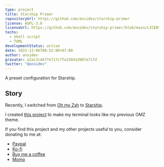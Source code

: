 ```yaml
---
type: project
title: Starship Primer
repositoryUrl: https://github.com/ansidev/starship-primer
license: AGPL-3.0
licenseUrl: https://github.com/ansidev/starship-primer/blob/main/LICENSE
techs:
  - Shell script
  - TOML
developmentStatus: active
date: 2022-12-06T08:52:00+07:00
author: ansidev
gravatar: a2ac3c4477e717c7fa15041d907e71fd
twitter: "@ansidev"
---
```


A preset configuration for Starship.

<!-- more -->

## Story

Recently, I switched from [Oh my Zsh](https://ohmyz.sh/) to [Starship](https://starship.rs/).

I created [this project](https://github.com/ansidev/starship-primer) to make my terminal looks like my previous OMZ theme.

If you find this project and my other projects useful to you, consider donating to me at:

- [Paypal](https://paypal.me/ansidev)
- [Ko-fi](https://ko-fi.com/ansidev)
- [Buy me a coffee](https://buymeacoffee.com/ansidev)
- [Momo](https://me.momo.vn/ansidev)
